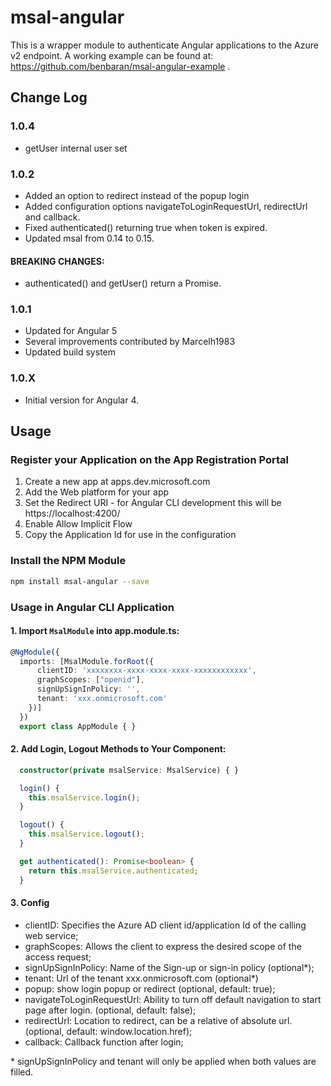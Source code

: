 

# msal-angular

This is a wrapper module to authenticate Angular applications to the Azure v2 endpoint. A working example can be found at: https://github.com/benbaran/msal-angular-example .


## Change Log

### 1.0.4
 - getUser internal user set

### 1.0.2
 - Added an option to redirect instead of the popup login
 - Added configuration options navigateToLoginRequestUrl, redirectUrl and callback.
 - Fixed authenticated() returning true when token is expired.
 - Updated msal from 0.14 to 0.15.

#### BREAKING CHANGES: 
 - authenticated() and getUser() return a Promise.

### 1.0.1
- Updated for Angular 5
- Several improvements contributed by Marcelh1983
- Updated build system

### 1.0.X 
- Initial version for Angular 4.

## Usage

### Register your Application on the App Registration Portal
1. Create a new app at apps.dev.microsoft.com
2. Add the Web platform for your app
3. Set the Redirect URI - for Angular CLI development this will be https://localhost:4200/
4. Enable Allow Implicit Flow
5. Copy the Application Id for use in the configuration


### Install the NPM Module
```sh
npm install msal-angular --save
```
### Usage in Angular CLI Application

#### 1. Import `MsalModule` into app.module.ts:

```ts
@NgModule({
  imports: [MsalModule.forRoot({
      clientID: 'xxxxxxxx-xxxx-xxxx-xxxx-xxxxxxxxxxxx',
      graphScopes: ["openid"],
      signUpSignInPolicy: '',
      tenant: 'xxx.onmicrosoft.com'
    })]
  })
  export class AppModule { }
```

#### 2. Add Login, Logout Methods to Your Component:

```ts
  constructor(private msalService: MsalService) { }

  login() {
    this.msalService.login();
  }

  logout() {
    this.msalService.logout();
  }

  get authenticated(): Promise<boolean> {
    return this.msalService.authenticated;
  }
```

#### 3. Config

 - clientID: Specifies the Azure AD client id/application Id of the calling web service;
 - graphScopes: Allows the client to express the desired scope of the access request;
 - signUpSignInPolicy: Name of the Sign-up or sign-in policy (optional*);
 - tenant: Url of the tenant xxx.onmicrosoft.com (optional*)
 - popup: show login popup or redirect (optional, default: true);
 - navigateToLoginRequestUrl: Ability to turn off default navigation to start page after login. (optional, default: false);
 - redirectUrl: Location to redirect, can be a relative of absolute url. (optional, default: window.location.href);
 - callback: Callback function after login;

\* signUpSignInPolicy and tenant will only be applied when both values are filled.